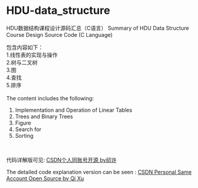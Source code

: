 # HDU-data_structure
HDU数据结构课程设计源码汇总（C语言）
Summary of HDU Data Structure Course Design Source Code (C Language) <br>

包含内容如下：<br>
1.线性表的实现与操作<br>
2.树与二叉树<br>
3.图<br>
4.查找<br>
5.排序<br>
<br>
The content includes the following:<br>
1. Implementation and Operation of Linear Tables<br>
2. Trees and Binary Trees<br>
3. Figure<br>
4. Search for<br>
5. Sorting<br>
<br>

代码详解版可见: [CSDN个人同账号开源 by祁许](https://blog.csdn.net/2302_78965451?spm=1000.2115.3001.5343) <br>

The detailed code explanation version can be seen : [CSDN Personal Same Account Open Source by Qi Xu](https://blog.csdn.net/2302_78965451?spm=1000.2115.3001.5343) <br>
